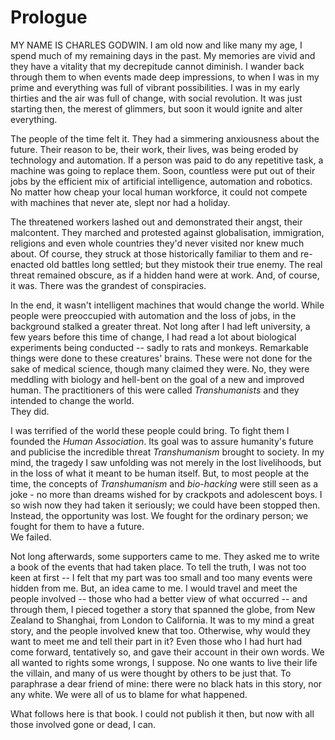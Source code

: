 
# Prologue
MY NAME IS CHARLES GODWIN. I am old now and like many my age, I spend much of my remaining days in the past. My memories are vivid and they have a vitality that my decrepitude cannot diminish. I wander back through them to when events made deep impressions, to when I was in my prime and everything was full of vibrant possibilities. I was in my early thirties and the air was full of change, with social revolution. It was just starting then, the merest of glimmers, but soon it would ignite and alter everything.

The people of the time felt it. They had a simmering anxiousness about the future. Their reason to be, their work, their lives, was being eroded by technology and automation. If a person was paid to do any repetitive task, a machine was going to replace them. Soon, countless were put out of their jobs by the efficient mix of artificial intelligence, automation and robotics. No matter how cheap your local human workforce, it could not compete with machines that never ate, slept nor had a holiday.

The threatened workers lashed out and demonstrated their angst, their malcontent. They marched and protested against globalisation, immigration, religions and even whole countries they'd never visited nor knew much about.  Of course, they struck at those historically familiar to them and re-enacted old battles long settled; but they mistook their true enemy. The real threat remained obscure, as if a hidden hand were at work. And, of course, it was. There was the grandest of conspiracies.

In the end, it wasn't intelligent machines that would change the world. While people were preoccupied with automation and the loss of jobs, in the background stalked a greater threat. Not long after I had left university, a few years before this time of change, I had read a lot about biological experiments being conducted -- sadly to rats and monkeys. Remarkable things were done to these creatures' brains. These were not done for the sake of medical science, though many claimed they were. No, they were meddling with biology and hell-bent on the goal of a new and improved human. The practitioners of this were called *Transhumanists* and they intended to change the world. \
They did.  

I was terrified of the world these people could bring. To fight them I founded the *Human Association*. Its goal was to assure humanity's future and publicise the incredible threat *Transhumanism* brought to society. In my mind, the tragedy I saw unfolding was not merely in the lost livelihoods, but in the loss of what it meant to be human itself. But, to most people at the time, the concepts of *Transhumanism* and *bio-hacking* were still seen as a joke - no more than dreams wished for by crackpots and adolescent boys. I so wish now they had taken it seriously; we could have been stopped then. Instead, the opportunity was lost. We fought for the ordinary person; we fought for them to have a future. \
We failed.

Not long afterwards, some supporters came to me. They asked me to write a book of the events that had taken place. To tell the truth, I was not too keen at first -- I felt that my part was too small and too many events were hidden from me. But, an idea came to me. I would travel and meet the people involved -- those who had a better view of what occurred -- and through them, I pieced together a story that spanned the globe, from New Zealand to Shanghai, from London to California. It was to my mind a great story, and the people involved knew that too. Otherwise, why would they want to meet me and tell their part in it? Even those who I had hurt had come forward, tentatively so, and gave their account in their own words. We all wanted to rights some wrongs, I suppose. No one wants to live their life the villain, and many of us were thought by others to be just that. To paraphrase a dear friend of mine: there were no black hats in this story, nor any white. We were all of us to blame for what happened. 

What follows here is that book. I could not publish it then, but now with all those involved gone or dead, I can.

